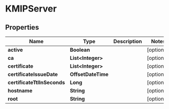 

# KMIPServer


## Properties

| Name | Type | Description | Notes |
|------------ | ------------- | ------------- | -------------|
|**active** | **Boolean** |  |  [optional] |
|**ca** | **List&lt;Integer&gt;** |  |  [optional] |
|**certificate** | **List&lt;Integer&gt;** |  |  [optional] |
|**certificateIssueDate** | **OffsetDateTime** |  |  [optional] |
|**certificateTtlInSeconds** | **Long** |  |  [optional] |
|**hostname** | **String** |  |  [optional] |
|**root** | **String** |  |  [optional] |



